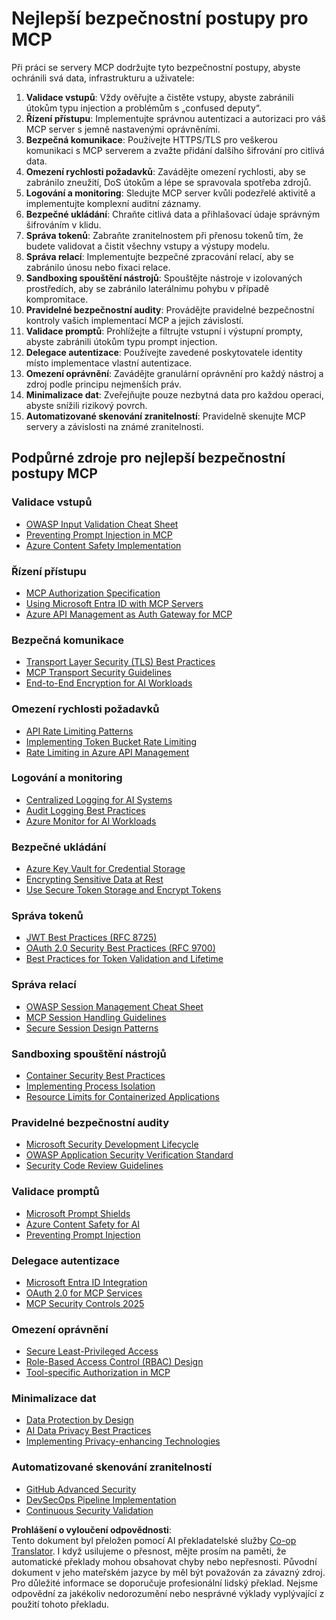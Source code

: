 <!--
CO_OP_TRANSLATOR_METADATA:
{
  "original_hash": "90bfc6f3be00e34f6124e2a24bf94167",
  "translation_date": "2025-07-17T13:42:06+00:00",
  "source_file": "02-Security/mcp-best-practices.md",
  "language_code": "cs"
}
-->
# Nejlepší bezpečnostní postupy pro MCP

Při práci se servery MCP dodržujte tyto bezpečnostní postupy, abyste ochránili svá data, infrastrukturu a uživatele:

1. **Validace vstupů**: Vždy ověřujte a čistěte vstupy, abyste zabránili útokům typu injection a problémům s „confused deputy“.
2. **Řízení přístupu**: Implementujte správnou autentizaci a autorizaci pro váš MCP server s jemně nastavenými oprávněními.
3. **Bezpečná komunikace**: Používejte HTTPS/TLS pro veškerou komunikaci s MCP serverem a zvažte přidání dalšího šifrování pro citlivá data.
4. **Omezení rychlosti požadavků**: Zavádějte omezení rychlosti, aby se zabránilo zneužití, DoS útokům a lépe se spravovala spotřeba zdrojů.
5. **Logování a monitoring**: Sledujte MCP server kvůli podezřelé aktivitě a implementujte komplexní auditní záznamy.
6. **Bezpečné ukládání**: Chraňte citlivá data a přihlašovací údaje správným šifrováním v klidu.
7. **Správa tokenů**: Zabraňte zranitelnostem při přenosu tokenů tím, že budete validovat a čistit všechny vstupy a výstupy modelu.
8. **Správa relací**: Implementujte bezpečné zpracování relací, aby se zabránilo únosu nebo fixaci relace.
9. **Sandboxing spouštění nástrojů**: Spouštějte nástroje v izolovaných prostředích, aby se zabránilo laterálnímu pohybu v případě kompromitace.
10. **Pravidelné bezpečnostní audity**: Provádějte pravidelné bezpečnostní kontroly vašich implementací MCP a jejich závislostí.
11. **Validace promptů**: Prohlížejte a filtrujte vstupní i výstupní prompty, abyste zabránili útokům typu prompt injection.
12. **Delegace autentizace**: Používejte zavedené poskytovatele identity místo implementace vlastní autentizace.
13. **Omezení oprávnění**: Zavádějte granulární oprávnění pro každý nástroj a zdroj podle principu nejmenších práv.
14. **Minimalizace dat**: Zveřejňujte pouze nezbytná data pro každou operaci, abyste snížili rizikový povrch.
15. **Automatizované skenování zranitelností**: Pravidelně skenujte MCP servery a závislosti na známé zranitelnosti.

## Podpůrné zdroje pro nejlepší bezpečnostní postupy MCP

### Validace vstupů
- [OWASP Input Validation Cheat Sheet](https://cheatsheetseries.owasp.org/cheatsheets/Input_Validation_Cheat_Sheet.html)
- [Preventing Prompt Injection in MCP](https://modelcontextprotocol.io/docs/guides/security)
- [Azure Content Safety Implementation](./azure-content-safety-implementation.md)

### Řízení přístupu
- [MCP Authorization Specification](https://modelcontextprotocol.io/specification/draft/basic/authorization)
- [Using Microsoft Entra ID with MCP Servers](https://den.dev/blog/mcp-server-auth-entra-id-session/)
- [Azure API Management as Auth Gateway for MCP](https://techcommunity.microsoft.com/blog/integrationsonazureblog/azure-api-management-your-auth-gateway-for-mcp-servers/4402690)

### Bezpečná komunikace
- [Transport Layer Security (TLS) Best Practices](https://learn.microsoft.com/security/engineering/solving-tls)
- [MCP Transport Security Guidelines](https://modelcontextprotocol.io/docs/concepts/transports)
- [End-to-End Encryption for AI Workloads](https://learn.microsoft.com/azure/architecture/example-scenario/confidential/end-to-end-encryption)

### Omezení rychlosti požadavků
- [API Rate Limiting Patterns](https://learn.microsoft.com/azure/architecture/patterns/rate-limiting-pattern)
- [Implementing Token Bucket Rate Limiting](https://konghq.com/blog/engineering/how-to-design-a-scalable-rate-limiting-algorithm)
- [Rate Limiting in Azure API Management](https://learn.microsoft.com/azure/api-management/rate-limit-policy)

### Logování a monitoring
- [Centralized Logging for AI Systems](https://learn.microsoft.com/azure/architecture/example-scenario/logging/centralized-logging)
- [Audit Logging Best Practices](https://cheatsheetseries.owasp.org/cheatsheets/Logging_Cheat_Sheet.html)
- [Azure Monitor for AI Workloads](https://learn.microsoft.com/azure/azure-monitor/overview)

### Bezpečné ukládání
- [Azure Key Vault for Credential Storage](https://learn.microsoft.com/azure/key-vault/general/basic-concepts)
- [Encrypting Sensitive Data at Rest](https://learn.microsoft.com/security/engineering/data-encryption-at-rest)
- [Use Secure Token Storage and Encrypt Tokens](https://youtu.be/uRdX37EcCwg?si=6fSChs1G4glwXRy2)

### Správa tokenů
- [JWT Best Practices (RFC 8725)](https://datatracker.ietf.org/doc/html/rfc8725)
- [OAuth 2.0 Security Best Practices (RFC 9700)](https://datatracker.ietf.org/doc/html/rfc9700)
- [Best Practices for Token Validation and Lifetime](https://learn.microsoft.com/entra/identity-platform/access-tokens)

### Správa relací
- [OWASP Session Management Cheat Sheet](https://cheatsheetseries.owasp.org/cheatsheets/Session_Management_Cheat_Sheet.html)
- [MCP Session Handling Guidelines](https://modelcontextprotocol.io/docs/guides/security)
- [Secure Session Design Patterns](https://learn.microsoft.com/security/engineering/session-security)

### Sandboxing spouštění nástrojů
- [Container Security Best Practices](https://learn.microsoft.com/azure/container-instances/container-instances-image-security)
- [Implementing Process Isolation](https://learn.microsoft.com/windows/security/threat-protection/security-policy-settings/user-rights-assignment)
- [Resource Limits for Containerized Applications](https://kubernetes.io/docs/concepts/configuration/manage-resources-containers/)

### Pravidelné bezpečnostní audity
- [Microsoft Security Development Lifecycle](https://www.microsoft.com/sdl)
- [OWASP Application Security Verification Standard](https://owasp.org/www-project-application-security-verification-standard/)
- [Security Code Review Guidelines](https://owasp.org/www-pdf-archive/OWASP_Code_Review_Guide_v2.pdf)

### Validace promptů
- [Microsoft Prompt Shields](https://learn.microsoft.com/azure/ai-services/content-safety/concepts/jailbreak-detection)
- [Azure Content Safety for AI](https://learn.microsoft.com/azure/ai-services/content-safety/)
- [Preventing Prompt Injection](https://github.com/microsoft/prompt-shield-js)

### Delegace autentizace
- [Microsoft Entra ID Integration](https://learn.microsoft.com/entra/identity-platform/v2-oauth2-auth-code-flow)
- [OAuth 2.0 for MCP Services](https://learn.microsoft.com/security/engineering/solving-oauth)
- [MCP Security Controls 2025](./mcp-security-controls-2025.md)

### Omezení oprávnění
- [Secure Least-Privileged Access](https://learn.microsoft.com/entra/identity-platform/secure-least-privileged-access)
- [Role-Based Access Control (RBAC) Design](https://learn.microsoft.com/azure/role-based-access-control/overview)
- [Tool-specific Authorization in MCP](https://modelcontextprotocol.io/docs/guides/best-practices)

### Minimalizace dat
- [Data Protection by Design](https://learn.microsoft.com/compliance/regulatory/gdpr-data-protection-impact-assessments)
- [AI Data Privacy Best Practices](https://learn.microsoft.com/legal/cognitive-services/openai/data-privacy)
- [Implementing Privacy-enhancing Technologies](https://www.microsoft.com/security/blog/2021/07/13/microsofts-pet-project-privacy-enhancing-technologies-in-action/)

### Automatizované skenování zranitelností
- [GitHub Advanced Security](https://github.com/security/advanced-security)
- [DevSecOps Pipeline Implementation](https://learn.microsoft.com/azure/devops/migrate/security-validation-cicd-pipeline)
- [Continuous Security Validation](https://www.microsoft.com/security/blog/2022/04/05/step-by-step-building-a-more-efficient-devsecops-environment/)

**Prohlášení o vyloučení odpovědnosti**:  
Tento dokument byl přeložen pomocí AI překladatelské služby [Co-op Translator](https://github.com/Azure/co-op-translator). I když usilujeme o přesnost, mějte prosím na paměti, že automatické překlady mohou obsahovat chyby nebo nepřesnosti. Původní dokument v jeho mateřském jazyce by měl být považován za závazný zdroj. Pro důležité informace se doporučuje profesionální lidský překlad. Nejsme odpovědní za jakékoliv nedorozumění nebo nesprávné výklady vyplývající z použití tohoto překladu.